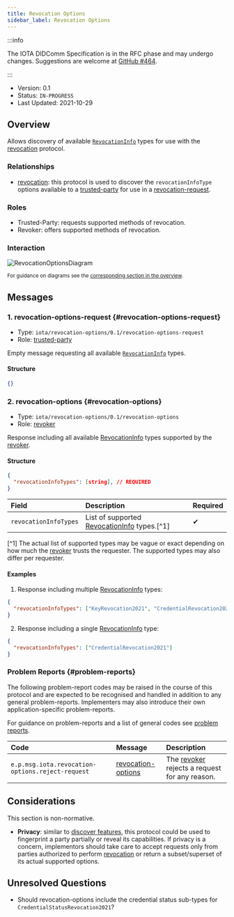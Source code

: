 ```yaml
---
title: Revocation Options
sidebar_label: Revocation Options
---
```


:::info

The IOTA DIDComm Specification is in the RFC phase and may undergo changes. Suggestions are welcome at [GitHub #464](https://github.com/iotaledger/identity.rs/discussions/464).

:::

- Version: 0.1
- Status: `IN-PROGRESS`
- Last Updated: 2021-10-29

## Overview
Allows discovery of available [`RevocationInfo`](./revocation#RevocationInfo) types for use with the [revocation](./revocation) protocol.

### Relationships

- [revocation](./revocation): this protocol is used to discover the `revocationInfoType` options available to a [trusted-party](#roles) for use in a [revocation-request](./revocation#revocation-request).

### Roles
- Trusted-Party: requests supported methods of revocation.
- Revoker: offers supported methods of revocation.

### Interaction

![RevocationOptionsDiagram](/img/identity/didcomm/revocation-options.drawio.svg)

<div style={{textAlign: 'center'}}>

<sub>For guidance on diagrams see the <a href="../overview#diagrams">corresponding section in the overview</a>.</sub>

</div>


## Messages
### 1. revocation-options-request {#revocation-options-request}

- Type: `iota/revocation-options/0.1/revocation-options-request`
- Role: [trusted-party](#roles)

Empty message requesting all available [`RevocationInfo`](./revocation#RevocationInfo) types.

#### Structure
```json
{}
```

### 2. revocation-options {#revocation-options}

- Type: `iota/revocation-options/0.1/revocation-options`
- Role: [revoker](#roles)

Response including all available [RevocationInfo](./revocation#RevocationInfo) types supported by the [revoker](#roles).

#### Structure
```json
{
  "revocationInfoTypes": [string], // REQUIRED
}
```

| Field | Description | Required |
| :--- | :--- | :--- |
| `revocationInfoTypes` | List of supported [RevocationInfo](./revocation#RevocationInfo) types.[^1] | ✔ |

[^1] The actual list of supported types may be vague or exact depending on how much the [revoker](#roles) trusts the requester. The supported types may also differ per requester.

#### Examples

1. Response including multiple [RevocationInfo](./revocation#RevocationInfo) types:

```json
{
  "revocationInfoTypes": ["KeyRevocation2021", "CredentialRevocation2021", "CredentialStatusRevocation2021"]
}
```

2. Response including a single [RevocationInfo](./revocation#RevocationInfo) type:

```json
{
  "revocationInfoTypes": ["CredentialRevocation2021"]
}
```

### Problem Reports {#problem-reports}

The following problem-report codes may be raised in the course of this protocol and are expected to be recognised and handled in addition to any general problem-reports. Implementers may also introduce their own application-specific problem-reports.

For guidance on problem-reports and a list of general codes see [problem reports](../resources/problem-reports).

| Code | Message | Description |
| :--- | :--- | :--- |
| `e.p.msg.iota.revocation-options.reject-request` | [revocation-options](#revocation-options) | The [revoker](#roles) rejects a request for any reason. |

## Considerations

This section is non-normative.

- **Privacy**: similar to [discover features](https://github.com/decentralized-identity/didcomm-messaging/blob/9039564e143380a0085a788b6dfd20e63873b9ca/docs/spec-files/feature_discovery.md), this protocol could be used to fingerprint a party partially or reveal its capabilities. If privacy is a concern, implementors should take care to accept requests only from parties authorized to perform [revocation](./revocation) or return a subset/superset of its actual supported options.

## Unresolved Questions

- Should revocation-options include the credential status sub-types for `CredentialStatusRevocation2021`?
